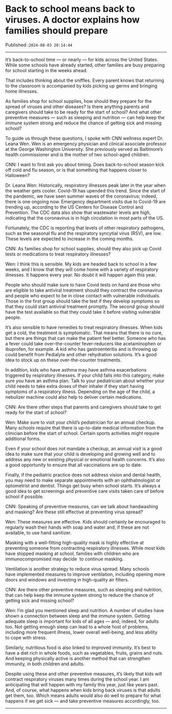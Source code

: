 # Back to school means back to viruses. A doctor explains how families should prepare

Published :`2024-08-03 20:14:44`

---

It’s back-to-school time — or nearly — for kids across the United States. While some schools have already started, other families are busy preparing for school starting in the weeks ahead.

That includes thinking about the sniffles. Every parent knows that returning to the classroom is accompanied by kids picking up germs and bringing home illnesses.

As families shop for school supplies, how should they prepare for the spread of viruses and other diseases? Is there anything parents and caregivers should take to be ready for the start of school? And what other preventive measures — such as sleeping and nutrition — can help keep the immune system strong and reduce the chance of getting sick and missing school?

To guide us through these questions, I spoke with CNN wellness expert Dr. Leana Wen. Wen is an emergency physician and clinical associate professor at the George Washington University. She previously served as Baltimore’s health commissioner and is the mother of two school-aged children.

CNN: I want to first ask you about timing. Does back-to-school season kick off cold and flu season, or is that something that happens closer to Halloween?

Dr. Leana Wen: Historically, respiratory illnesses peak later in the year when the weather gets cooler. Covid-19 has upended this trend. Since the start of the pandemic, we have seen summer waves of the coronavirus; indeed, there is one ongoing now. Emergency department visits due to Covid-19 are trending up, according to the US Centers for Disease Control and Prevention. The CDC data also show that wastewater levels are high, indicating that the coronavirus is in high circulation in most parts of the US.

Fortunately, the CDC is reporting that levels of other respiratory pathogens, such as the seasonal flu and the respiratory syncytial virus (RSV), are low. These levels are expected to increase in the coming months.

CNN: As families shop for school supplies, should they also pick up Covid tests or medications to treat respiratory illnesses?

Wen: I think this is sensible. My kids are headed back to school in a few weeks, and I know that they will come home with a variety of respiratory illnesses. It happens every year. No doubt it will happen again this year.

People who should make sure to have Covid tests on hand are those who are eligible to take antiviral treatment should they contract the coronavirus and people who expect to be in close contact with vulnerable individuals. Those in the first group should take the test if they develop symptoms so that they could start antiviral treatment promptly. The second group should have the test available so that they could take it before visiting vulnerable people.

It’s also sensible to have remedies to treat respiratory illnesses. When kids get a cold, the treatment is symptomatic. That means that there is no cure, but there are things that can make the patient feel better. Someone who has a fever could take over-the-counter fever-reducers like acetaminophen or ibuprofen, for example. A kid who has gastroenteritis and is throwing up could benefit from Pedialyte and other rehydration solutions. It’s a good idea to stock up on these over-the-counter treatments.

In addition, kids who have asthma may have asthma exacerbations triggered by respiratory illnesses. If your child falls into this category, make sure you have an asthma plan. Talk to your pediatrician about whether your child needs to take extra doses of their inhaler if they start having symptoms of a respiratory illness. Depending on the age of the child, a nebulizer machine could also help to deliver certain medications.

CNN: Are there other steps that parents and caregivers should take to get ready for the start of school?

Wen: Make sure to visit your child’s pediatrician for an annual checkup. Many schools require that there is up-to-date medical information from the clinician before the start of school. Certain sports activities might require additional forms.

Even if your school does not mandate a checkup, an annual visit is a good idea to make sure that your child is developing and growing well and to address any new or existing physical or emotional health concerns. It’s also a good opportunity to ensure that all vaccinations are up to date.

Finally, if the pediatric practice does not address vision and dental health, you may need to make separate appointments with an ophthalmologist or optometrist and dentist. Things get busy when school starts. It’s always a good idea to get screenings and preventive care visits taken care of before school if possible.

CNN: Speaking of preventive measures, can we talk about handwashing and masking? Are these still effective at preventing virus spread?

Wen: These measures are effective. Kids should certainly be encouraged to regularly wash their hands with soap and water and, if these are not available, to use hand sanitizer.

Masking with a well-fitting high-quality mask is highly effective at preventing someone from contracting respiratory illnesses. While most kids have stopped masking at school, families with children who are immunocompromised may decide  to continue masking.

Ventilation is another strategy to reduce virus spread. Many schools have implemented measures to improve ventilation, including opening more doors and windows and investing in high-quality air filters.

CNN: Are there other preventive measures, such as sleeping and nutrition, that can help keep the immune system strong to reduce the chance of getting sick and missing school?

Wen: I’m glad you mentioned sleep and nutrition. A number of studies have shown a connection between sleep and the immune system. Getting adequate sleep is important for kids of all ages — and, indeed, for adults too. Not getting enough sleep can lead to a whole host of problems, including more frequent illness, lower overall well-being, and less ability to cope with stress.

Similarly, nutritious food is also linked to improved immunity. It’s best to have a diet rich in whole foods, such as vegetables, fruits, grains and nuts. And keeping physically active is another method that can strengthen immunity, in both children and adults.

Despite using these and other preventive measures, it’s likely that kids will contract respiratory viruses many times during the school year. I am anticipating that will happen with my family this year, just like years past. And, of course, what happens when kids bring back viruses is that adults get them, too. Which means adults would also do well to prepare for what happens if we get sick — and take preventive measures accordingly, too.

---

